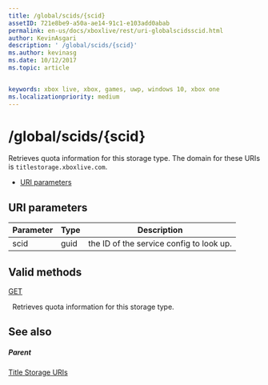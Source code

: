 ```yaml
---
title: /global/scids/{scid}
assetID: 721e8be9-a50a-ae14-91c1-e103add0abab
permalink: en-us/docs/xboxlive/rest/uri-globalscidsscid.html
author: KevinAsgari
description: ' /global/scids/{scid}'
ms.author: kevinasg
ms.date: 10/12/2017
ms.topic: article


keywords: xbox live, xbox, games, uwp, windows 10, xbox one
ms.localizationpriority: medium
---
```



# /global/scids/{scid}
Retrieves quota information for this storage type. 
The domain for these URIs is `titlestorage.xboxlive.com`.
 
  * [URI parameters](#ID4EV)
 
<a id="ID4EV"></a>

 
## URI parameters
 
| Parameter| Type| Description| 
| --- | --- | --- | 
| scid| guid| the ID of the service config to look up.| 
  
<a id="ID4ETB"></a>

 
## Valid methods

[GET](uri-globalscidsscid-get.md)

&nbsp;&nbsp;Retrieves quota information for this storage type. 
 
<a id="ID4E4B"></a>

 
## See also
 
<a id="ID4E6B"></a>

 
##### Parent 

[Title Storage URIs](atoc-reference-storagev2.md)

   
